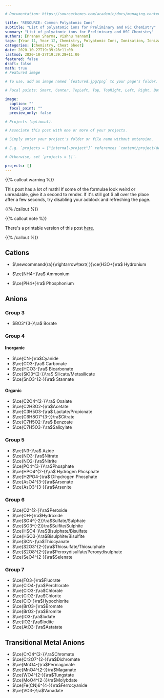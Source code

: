 ```yaml
---

# Documentation: https://sourcethemes.com/academic/docs/managing-content/

title: "RESOURCE: Common Polyatomic Ions"
subtitle: "List of polyatomic ions for Preliminary and HSC Chemistry"
summary: "List of polyatomic ions for Preliminary and HSC Chemistry"
authors: [Pranav Sharma, Vishnu Yannam]
tags: [Year 11, Year 12, Chemistry, Polyatomic Ions, Ionisation, Ionization, Anion, Cation, Polyatomic, Ion, Ions, Bonding, Chemical Bonding, Cheat Sheet]
categories: [Chemistry, Cheat Sheet]
date: 2020-10-27T19:39:28+11:00
lastmod: 2020-10-27T19:39:28+11:00
featured: false
draft: false
math: true
# Featured image

# To use, add an image named `featured.jpg/png` to your page's folder.

# Focal points: Smart, Center, TopLeft, Top, TopRight, Left, Right, BottomLeft, Bottom, BottomRight.

image:
  caption: ""
  focal_point: ""
  preview_only: false

# Projects (optional).

# Associate this post with one or more of your projects.

# Simply enter your project's folder or file name without extension.

# E.g. `projects = ["internal-project"]` references `content/project/deep-learning/index.md`.

# Otherwise, set `projects = []`.

projects: []
---
```


{{% callout warning %}}

This post has a lot of math! If some of the formulae look weird or unreadable, give it a second to render. If it's still got \$ all over the place after a few seconds, try disabling your adblock and refreshing the page.

{{% /callout %}}

{{% callout note %}}

There's a printable version of this post [here.](/jsdelivr-proxy/gh/psharma04/academic-kickstart@latest/content/courses/chemistry-prelim/Common%20Polyatomic%20Ions.pdf)

{{% /callout %}}

## Cations

- $\newcommand{ra}{\rightarrow\text{ }}\ce{H3O+}\ra$ Hydronium

- $\ce{NH4+}\ra$ Ammonium

- $\ce{PH4+}\ra$ Phosphonium

## Anions

### Group 3

- $BO3^{3-}\ra$ Borate

### Group 4

#### Inorganic

- $\ce{CN-}\ra$Cyanide
- $\ce{CO3-}\ra$ Carbonate
- $\ce{HCO3-}\ra$ Bicarbonate
- $\ce{SiO3^{2-}}\ra$ Silicate/Metasilicate
- $\ce{SnO3^{2-}}\ra$ Stannate

#### Organic

- $\ce{C2O4^{2-}}\ra$ Oxalate
- $\ce{C2H3O2-}\ra$Acetate
- $\ce{C3H5O3-}\ra$ Lactate/Propionate
- $\ce{C6H8O7^{3-}}\ra$Citrate
- $\ce{C7H5O2-}\ra$ Benzoate
- $\ce{C7H5O3-}\ra$Salicylate

### Group 5

- $\ce{N3-}\ra$ Azide
- $\ce{NO3-}\ra$Nitrate
- $\ce{NO2-}\ra$Nitrite
- $\ce{PO4^{3-}}\ra$Phosphate
- $\ce{HPO4^{2-}}\ra$ Hydrogen Phosphate
- $\ce{H2PO4-}\ra$ Dihydrogen Phosphate
- $\ce{AsO4^{3-}}\ra$Arsenate
- $\ce{AsO3^{3-}}\ra$Arsenite

### Group 6

- $\ce{O2^{2-}}\ra$Peroxide
- $\ce{OH-}\ra$Hydroxide
- $\ce{SO4^{-2}}\ra$Sulfate/Sulphate
- $\ce{SO3^{-2}}\ra$Sulfite/Sulphite
- $\ce{HSO4-}\ra$Bisulphate/Bisulfate
- $\ce{HSO3-}\ra$Bisulphite/Bisulfite
- $\ce{SCN-}\ra$Thiocyanate
- $\ce{S2O3^{2-}}\ra$Thiosulfate/Thiosulphate
- $\ce{S2O8^{2-}}\ra$Peroxydisulfate/Peroxydisulphate
- $\ce{SeO4^{2-}}\ra$Selenate

### Group 7

- $\ce{FO3-}\ra$Fluorate
- $\ce{ClO4-}\ra$Perchlorate
- $\ce{ClO3-}\ra$Chlorate
- $\ce{ClO2-}\ra$Chlorite
- $\ce{ClO-}\ra$Hypochlorite
- $\ce{BrO3-}\ra$Bromate
- $\ce{BrO2-}\ra$Bromite
- $\ce{IO3-}\ra$Iodate
- $\ce{IO2-}\ra$Iodite
- $\ce{AtO3-}\ra$Astatate

## Transitional Metal Anions

- $\ce{CrO4^{2-}}\ra$Chromate
- $\ce{Cr2O7^{2-}}\ra$Dichromate
- $\ce{MnO4-}\ra$Permaganate
- $\ce{MnO4^{2-}}\ra$Maganate
- $\ce{WO4^{2-}}\ra$Tungstate
- $\ce{MoO4^{2-}}\ra$Molybdate
- $\ce{Fe(CN)6^{4-}}\ra$Ferrocyanide
- $\ce{VO3-}\ra$Vanadate